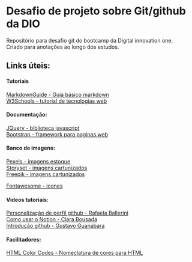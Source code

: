 # Desafio de projeto sobre Git/github da DIO
Repositório para desafio git do bootcamp da Digital innovation one.
<br>
Criado para anotações ao longo dos estudos.

## Links úteis:

#### Tutoriais
[MarkdownGuide - Guia básico markdown](https://www.markdownguide.org/basic-syntax/)
<br>
[W3Schools - tutorial de tecnologias web](https://www.w3schools.com/)

#### Documentação:
[JQuery - biblioteca javascript](https://jqueryui.com/)
<br>
[Bootstrap -  framework para paginas web](https://getbootstrap.com/docs/5.1/examples/)

#### Banco de imagens:

[Pexels - imagens estoque](https://www.pexels.com/)
<br>
[Storyset - imagens cartunizados](https://storyset.com/)
<br>
[Freepik - imagens cartunizados](https://www.freepik.com/)

[Fontawesome - icones](https://fontawesome.com/v5.15/icons?d=gallery&p=2)


#### Videos tutoriais:
[Personalização de perfil github - Rafaela Ballerini](https://www.youtube.com/watch?v=TsaLQAetPLU)
<br>
[Como usar o Notion - Clara Bousada](https://www.youtube.com/watch?v=-y0VdsRIJUs)
<br>
[Introdução github - Gustavo Guanabara](https://www.youtube.com/watch?v=xEKo29OWILE&list=PLHz_AreHm4dm7ZULPAmadvNhH6vk9oNZA)


#### Facilitadores:
[HTML Color Codes - Nomeclatura de cores para HTML](https://htmlcolorcodes.com/)

















